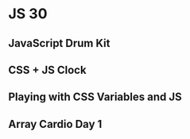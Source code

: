 # JS 30

## JavaScript Drum Kit

## CSS + JS Clock

## Playing with CSS Variables and JS

## Array Cardio Day 1

<script>

console.log('yes! 0')

</script>